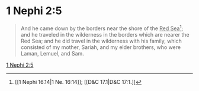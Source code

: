 # 1 Nephi 2:5

> And he came down by the borders near the shore of the <u>Red Sea</u>[^a]; and he traveled in the wilderness in the borders which are nearer the Red Sea; and he did travel in the wilderness with his family, which consisted of my mother, Sariah, and my elder brothers, who were Laman, Lemuel, and Sam.

[1 Nephi 2:5](https://www.churchofjesuschrist.org/study/scriptures/bofm/1-ne/2?lang=eng&id=p5#p5)


[^a]: [[1 Nephi 16.14|1 Ne. 16:14]]; [[D&C 17.1|D&C 17:1.]]
